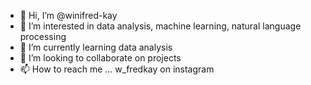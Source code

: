 - 👋 Hi, I’m @winifred-kay
- 👀 I’m interested in data analysis, machine learning, natural language processing
- 🌱 I’m currently learning data analysis
- 💞️ I’m looking to collaborate on projects
- 📫 How to reach me ... w_fredkay on instagram

<!---
winifred-kay/winifred-kay is a ✨ special ✨ repository because its `README.md` (this file) appears on your GitHub profile.
You can click the Preview link to take a look at your changes.
--->
